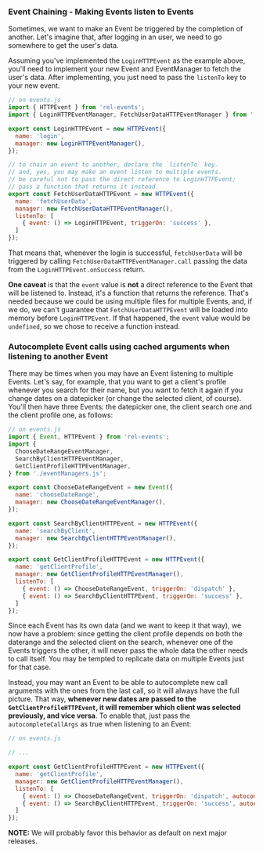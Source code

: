 
### Event Chaining - Making Events listen to Events

Sometimes, we want to make an Event be triggered by the completion of another. Let's imagine that, after logging in an user, we need to go somewhere to get the user's data.

Assuming you've implemented the `LoginHTTPEvent` as the example above, you'll need to implement your new Event and EventManager to fetch the user's data. After implementing, you just need to pass the `listenTo` key to your new event.

```js
// on events.js
import { HTTPEvent } from 'rel-events';
import { LoginHTTPEventManager, FetchUserDataHTTPEventManager } from './eventManagers.js';

export const LoginHTTPEvent = new HTTPEvent({
  name: 'login',
  manager: new LoginHTTPEventManager(),
});

// to chain an event to another, declare the `listenTo` key.
// and, yes, you may make an event listen to multiple events.
// be careful not to pass the direct reference to LoginHTTPEvent;
// pass a function that returns it instead.
export const FetchUserDataHTTPEvent = new HTTPEvent({
  name: 'fetchUserData',
  manager: new FetchUserDataHTTPEventManager(),
  listenTo: [
    { event: () => LoginHTTPEvent, triggerOn: 'success' },
  ]
});
```

That means that, whenever the login is successful, `fetchUserData` will be triggered by calling `FetchUserDataHTTPEventManager.call` passing the data from the `LoginHTTPEvent.onSuccess` return.

**One caveat** is that the `event` value is **not** a direct reference to the Event that will be listened to. Instead, it's a function that returns the reference. That's needed because we could be using multiple files for multiple Events, and, if we do, we can't guarantee that `FetchUserDataHTTPEvent` will be loaded into memory before `LoginHTTPEvent`. If that happened, the `event` value would be `undefined`, so we chose to receive a function instead.

### Autocomplete Event calls using cached arguments when listening to another Event

There may be times when you may have an Event listening to multiple Events. Let's say, for example, that you want to get a client's profile whenever you search for their name, but you want to fetch it again if you change dates on a datepicker (or change the selected client, of course). You'll then have three Events: the datepicker one, the client search one and the client profile one, as follows:

```js
// on events.js
import { Event, HTTPEvent } from 'rel-events';
import {
  ChooseDateRangeEventManager,
  SearchByClientHTTPEventManager,
  GetClientProfileHTTPEventManager,
} from './eventManagers.js';

export const ChooseDateRangeEvent = new Event({
  name: 'chooseDateRange',
  manager: new ChooseDateRangeEventManager(),
});

export const SearchByClientHTTPEvent = new HTTPEvent({
  name: 'searchByClient',
  manager: new SearchByClientHTTPEventManager(),
});

export const GetClientProfileHTTPEvent = new HTTPEvent({
  name: 'getClientProfile',
  manager: new GetClientProfileHTTPEventManager(),
  listenTo: [
    { event: () => ChooseDateRangeEvent, triggerOn: 'dispatch' },
    { event: () => SearchByClientHTTPEvent, triggerOn: 'success' },
  ]
});
```

Since each Event has its own data (and we want to keep it that way), we now have a problem: since getting the client profile depends on both the daterange and the selected client on the search, whenever one of the Events triggers the other, it will never pass the whole data the other needs to call itself. You may be tempted to replicate data on multiple Events just for that case.

Instead, you may want an Event to be able to autocomplete new call arguments with the ones from the last call, so it will always have the full picture. That way, **whenever new dates are passed to the `GetClientProfileHTTPEvent`, it will remember which client was selected previously, and vice versa**. To enable that, just pass the `autocompleteCallArgs` as true when listening to an Event:

```js
// on events.js

// ...

export const GetClientProfileHTTPEvent = new HTTPEvent({
  name: 'getClientProfile',
  manager: new GetClientProfileHTTPEventManager(),
  listenTo: [
    { event: () => ChooseDateRangeEvent, triggerOn: 'dispatch', autocompleteCallArgs: true },
    { event: () => SearchByClientHTTPEvent, triggerOn: 'success', autocompleteCallArgs: true },
  ]
});
```

**NOTE:** We will probably favor this behavior as default on next major releases.
